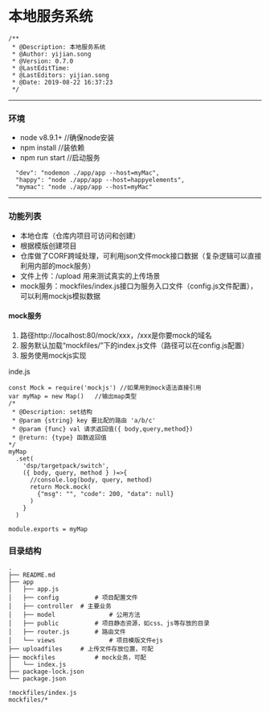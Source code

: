# 本地服务系统

```
/**
 * @Description: 本地服务系统
 * @Author: yijian.song
 * @Version: 0.7.0
 * @LastEditTime:
 * @LastEditors: yijian.song
 * @Date: 2019-08-22 16:37:23
 */
```

---

### 环境
- node v8.9.1+  //确保node安装
- npm install   //装依赖
- npm run start //启动服务
```
  "dev": "nodemon ./app/app --host=myMac",
  "happy": "node ./app/app --host=happyelements",
  "mymac": "node ./app/app --host=myMac"
```
---

### 功能列表
- 本地仓库（仓库内项目可访问和创建）
- 根据模版创建项目
- 仓库做了CORF跨域处理，可利用json文件mock接口数据（复杂逻辑可以直接利用内部的mock服务）
- 文件上传：/upload 用来测试真实的上传场景
- mock服务：mockfiles/index.js接口为服务入口文件（config.js文件配置），可以利用mockjs模拟数据

#### mock服务
1. 路径http://localhost:80/mock/xxx，/xxx是你要mock的域名
2. 服务默认加载“mockfiles/”下的index.js文件（路径可以在config.js配置）
3. 服务使用mockjs实现

inde.js
```
const Mock = require('mockjs') //如果用到mock语法直接引用
var myMap = new Map()	//输出map类型
/*
 * @Description: set结构
 * @param {string} key 要比配的路由 'a/b/c'
 * @param {func} val 请求返回值({ body,query,method})
 * @return: {type} 函数返回值
*/
myMap
  .set(
    'dsp/targetpack/switch',
    ({ body, query, method } )=>{
      //console.log(body, query, method)
      return Mock.mock(
        {"msg": "", "code": 200, "data": null}
      )
    }
  )

module.exports = myMap
```



### 目录结构
```
.
├── README.md
├── app
│   ├── app.js
│   ├── config  		# 项目配置文件
│   ├── controller 	# 主要业务
│   ├── model				# 公用方法
│   ├── public			# 项目静态资源，如css、js等存放的目录
│   ├── router.js		# 路由文件
│   └── views				# 项目模版文件ejs
├── uploadfiles		# 上传文件存放位置，可配
├── mockfiles			# mock业务，可配
│   └── index.js
├── package-lock.json
└── package.json
```


<!-- 老版本演示视频: [youku 地址] (http://v.youku.com/v_show/id_XMjg3NDU4NzQ1Mg==.html?spm=a2hzp.8244740.userfeed.5!3~5~5~5!2~A) -->


```
!mockfiles/index.js
mockfiles/*
```